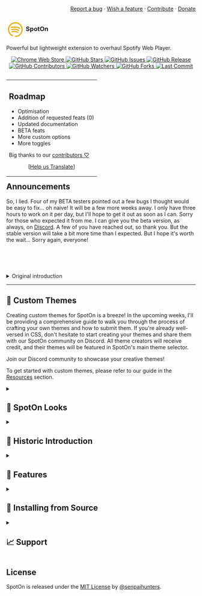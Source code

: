 <div align="right"> 

<a href="https://github.com/SenpaiHunters/SpotOn/issues/new/choose">Report a bug</a> ·
<a href="https://discord.gg/9hqVqYDpj3">Wish a feature</a> ·
<a href="https://github.com/SenpaiHunters/SpotOn/blob/Main/CONTRIBUTING.md">Contribute</a> ·
<a href="https://github.com/SenpaiHunters/SpotOn/wiki/Donate-&-Support">Donate</a> <br></div>

 <h3><img src="https://github.com/SenpaiHunters/SpotOn/blob/Main/SpotOn/icons/icon32.png?raw=true" style="vertical-align:middle"> SpotOn</h3>
<p>Powerful but lightweight extension to overhaul Spotify Web Player.</p>

<p align="center">
    <a href="https://chrome.google.com/webstore/detail/spoton/hnbcgkmojpjmncmplcnefjnmcbckadff?hl=en&authuser=0">
        <img src="https://img.shields.io/chrome-web-store/v/hnbcgkmojpjmncmplcnefjnmcbckadff?style=for-the-badge" alt="Chrome Web Store" />
    </a>
    <a href="https://github.com/SenpaiHunters/SpotOn">
        <img src="https://img.shields.io/github/stars/SenpaiHunters/SpotOn?style=for-the-badge" alt="GitHub Stars" />
    </a>
    <a href="https://github.com/SenpaiHunters/SpotOn/issues">
        <img src="https://img.shields.io/github/issues/SenpaiHunters/SpotOn?style=for-the-badge" alt="GitHub Issues" />
    </a>
    <a href="https://github.com/SenpaiHunters/SpotOn/releases">
        <img src="https://img.shields.io/github/v/release/SenpaiHunters/SpotOn?style=for-the-badge" alt="GitHub Release" />
    </a>
    <a href="https://github.com/SenpaiHunters/SpotOn/blob/Main/CONTRIBUTING.md">
        <img src="https://img.shields.io/github/contributors/SenpaiHunters/SpotOn?style=for-the-badge" alt="GitHub Contributors" />
    </a>
    <a href="https://github.com/SenpaiHunters/SpotOn/watchers">
        <img src="https://img.shields.io/github/watchers/SenpaiHunters/SpotOn?style=for-the-badge" alt="GitHub Watchers" />
    </a>
    <a href="https://github.com/SenpaiHunters/SpotOn/forks">
        <img src="https://img.shields.io/github/forks/SenpaiHunters/SpotOn?style=for-the-badge" alt="GitHub Forks" />
    </a>
    <a href="https://github.com/SenpaiHunters/SpotOn/commits">
        <img src="https://img.shields.io/github/last-commit/SenpaiHunters/SpotOn?style=for-the-badge" alt="Last Commit" />
    </a>
</p>


<table align="right"><tr><td><h2>Roadmap</h2> <!-- The list below only stays formatted when there is a line break above --> 

 - Optimisation
 - Addition of requested feats (0)
 - Updated documentation
 - BETA feats
 - More custom options
 - More toggles
	
Big thanks to our <a href="https://github.com/senpaihunters/spoton/contributors">contributors ♡</a>
<br><div align="center">[<a href="https://github.com/senpaihunters/spoton/#">Help us Translate</a>]</div>
</td></tr></table>  


<h2>Announcements</h2>



So, I lied. Four of my BETA testers pointed out a few bugs I thought would be easy to fix... oh naive! It will be a few more weeks away. I only have three hours to work on it per day, but I'll hope to get it out as soon as I can. Sorry for those who expected it from me. I can give you the beta version, as always, on [Discord](https://discord.com/users/325178652033679362). A few of you have reached out, so thank you. But the stable version will take a bit more time than I expected. But I hope it's worth the wait... Sorry again, everyone!


<br><br><br>

<details><summary>
Original introduction</summary>


<h1 align="center">
  SpotOn
  <br/>
<img width="230" alt="SpotOn Logo" src="https://github.com/SenpaiHunters/SpotOn/assets/103985728/a3285cef-ca9e-4707-b11d-5db07e5703bb">
</h1>

SpotOn is an overhaul of the Spotify Web Player that adds various features and improvements to enhance the user experience.

---
# SpotOn is now on the Chrome Web Store!!!
Check it out [here](https://chrome.google.com/webstore/detail/spoton/hnbcgkmojpjmncmplcnefjnmcbckadff?hl=en&authuser=0), with the extension you don't need to worry about unpacking the extension, looking for updates, everything is done by itself! Do note: IF you use the Chrome Extension via the web store updates MAY be 1/3 days later than on this Repo! This is because it needs to be confirmed and all that fun stuff!



---
# V2 IS OUT!!! Read the release notes in Releases!

*With SpotOn V2, there are roughly 55 toggles, 15 custom settings, 9 themes, and a whole lot more!*

## Something you can help with in this process is creating themes!!! 
Now, this will be easy and I'll create a guide in the coming weeks stepping you through it and the process of submitting your theme(s), but if you know CSS, feel free to make a theme and share it on our discord for now! I'll credit all theme makers, as well as add it to SpotOn's main theme selector!

*Come join our discord to share your themes!*

To add custom themes, please check out the guide on [Resources](https://github.com/SenpaiHunters/SpotOn/blob/Main/Resources/CustomThemes.md)

---


<h1 align="center"> Introduction & Use-case</h1>
SpotOn is a project that enhances the Spotify Web Player by adding new features, improving the user interface, and offering various enhancements. It includes animations, a new font, enhanced Nav & Now Playing bars, a dynamic theme, rainbow controls, and more. With SpotOn, Spotify Web Player users can enhance their music listening experience through options like SpotOn Righter (moves the Nav Bar to the right), SpotOn SonyCopy, SpotOn Speeder, and other improvements. It aims to make the Spotify Web Player more engaging, visually appealing, and user-friendly with small packages of enhancements.


---

<h1 align="center">


  
  
![GitHub watchers](https://img.shields.io/github/watchers/senpaihunters/spoton?style=social)
![GitHub repo size](https://img.shields.io/github/repo-size/senpaihunters/spoton?style=plastic)
![GitHub release (latest by date)](https://img.shields.io/github/v/release/senpaihunters/spoton)
![GitHub contributors](https://img.shields.io/github/contributors/senpaihunters/spoton)
![GitHub all releases](https://img.shields.io/github/downloads/senpaihunters/spoton/total)
  
</h1>


![SpotOn](https://socialify.git.ci/SenpaiHunters/SpotOn/image?description=1&descriptionEditable=SpotOn%20is%20a%20full%20overhaul%20of%20Spotify%20Web%20Player%2C%20read%20the%20GitHub%20for%20full%20features.&font=Raleway&forks=1&issues=1&language=1&name=1&owner=1&pattern=Floating%20Cogs&pulls=1&stargazers=1&theme=Dark)




---



<h1 align="center"> What does SpotOn look like?</h1>


| Before |
| --- |
| ![Before](https://github.com/SenpaiHunters/SpotOn/assets/103985728/0e93c52c-ea88-4b0b-974b-2183d7a4ef0b) |


| After |
| --- | 
| ![SCR-20230612-bqva](https://github.com/SenpaiHunters/SpotOn/assets/103985728/9f279630-c4c9-4a09-87bf-2b7a9fb3d919) |


<h3 align="center">
  
  
> SpotOn gets updated regularly, so this may change or be updated to look more pleasing.
  
  
> You can tone some features to suit your taste. 
  
  
  </h3>




<h2 align="center"> More SpotOn Examples can be found below </h2>

<h3 align="center">
<details> 
  
![SCR-20230618-rpjn](https://github.com/SenpaiHunters/SpotOn/assets/103985728/bfc99f7a-073f-4a5d-9a21-76c0991a19c8)

![SCR-20230612-qsot](https://github.com/SenpaiHunters/SpotOn/assets/103985728/4e831df1-dff3-45d2-ac0d-1236b03b9218)

![SCR-20230607-rtla](https://github.com/SenpaiHunters/SpotOn/assets/103985728/718fac48-c2bf-483e-b846-9a809d049fdc)

![SCR-20230530-sioy](https://github.com/SenpaiHunters/SpotOn/assets/103985728/a13b1035-3954-408d-a6ca-13f3ef63cf97)

![SCR-20230609-nssy](https://github.com/SenpaiHunters/SpotOn/assets/103985728/b96953e0-7919-4eb8-898d-5722278e6ea2)  

</details>
</h3>
  
  
  ***
  
<h2 align="center">Features</h2>

| Feature | Description |
| --- | --- |
| Animations! | Various animations added, including hover animation, spinning albums, skip/reverse animations, playlist hover animation and more! |
| Full toggleable options (soon) | Toggle any option on SpotOn to tweak SpotOn for your liking! |
| New font (Akr) | A new font added, may appear different in other browsers. |
| Lightweight | Less than 1mb, approx. 400kb, super fast loading times, it won't really affect anything~ |
| Overhauled Nav Bar (NB) | NB is now pushed out from the whole menu, rounded, has an album image within, and rainbow controls added. |
| Overhauled Now Playing Bar (NPB) | NPB now has variable size, rounded corners, black haze, full rainbow controls, smaller and rounded album art, reduced overall size, and removed background on `.playback-bar` as well as changed progress bars |
| Hide the Nav Bar! | The Nav Bar can now be hidden by clicking on the line that pops up when the cursor is moved to the edge of the Nav Bar. |
| Hotkeys | Customisable (4- thanks `Manifest 3`) toggles |
| Right-click functionality | Right-click on any page to do a range of things, like jump to your open Spotify tab or create one if there is no open tab. |
| Song timings | Clicking on song time displays the whole song time or remaining time. |
| Dynamic theme | Theme responds to cover art and displays it as background. |
| Centered Lyrics | Lyrics remain in the middle of the screen unless it needs more space |
| Auto lyric search on Genius | Pressing the 'G' icon on the top right initiates the script. |
| Lyrics | Lyrics now have a black border, appropriate size, and can be copied. |
| Capitalized initial letter | First letter of each word is now capitalized. |
| Rounded album art covers | All album art covers are now 15 to 30px rounded. |
| Scrollbar | Sometimes you'll find a rainbow scrollbar! Where is it? You find it! |
| RoundeSometimeser & now playing song | Song hover and now playing song are now rounded. |
| Copy track info | Select 'Copy' when right-clicking on a song. |
Rainbow controls | Various buttons now have rainbow controls, including full screen, lyrics, like songs, queues, devices, volume, PiP, repeat, and shuffle. |
| Removed Spotify Logo | Spotify logo has been removed. |
| Removed 'Install' app | 'Install' app has been removed from the above album art cover in Nav Bar. |
| Removed 'Upgrade' button | 'Upgrade' app button has been removed from the top bar. |
| Removed Podcasts from Homepage | Podcasts have been removed, but can still be found in 'Your Library'. |
| Removal of bottom content bar | Bottom content bar hosting social links (etc) has been removed. |
| Removed device streaming info | Device streaming info has been removed from the bottom bar. |
| Misc performance and bug fixes | Various performance and bug fixes have been implemented, including quicker loading times and search times. |
| Increased site-wide readability | Site-wide readability has been improved, particularly on lyrics and larger content. |
| Addition of Hotkeys | Hotkeys have been added and can be accessed by pressing 'Shift + ?' or '⌘ + ?'. |

***

<h2 align="center">Other SpotOns</h2>

| SpotOn | Description |
| --- | --- |
| ***SpotOn*** | The main use of SpotOn, with the features boasted above (there is also a userscript of SpotOn if you use Safari) |
| ***SpotOn Arc Version*** | The main use of SpotOn, however, instead of the dynamic cover art it matches your Arc theme (for Arc Browser ONLY) and can be customised, see documentation!) |
| ***SpotOn Enhanced Search*** | You can search by Song, Artist, Album, Release Year, Genre, or any combination of those. |
| ***SpotOn Genius Lyric Searcher*** | Search for the lyrics on Genius.com if Spotify doesn't have them |
| ***SpotOn Genius Song Replacer*** | Allow Genius.com to use open.spotify.com to host the music, instead of Apple Music. |
| ***SpotOn Hotkeys*** | Customisable Hotkeys for Spotify |
| ***SpotOn MenubarToggle*** | Toggle the NB to show or not |
| ***SpotOn MiniPlayer*** | A MiniPlayer for Spotify |
| ***SpotOn Queue Expander*** | Adds send to top of queue, shuffle queue, and send to bottom |
| ***SpotOn Righter*** | Shift NB to the right |
| ***SpotOn SongCopy*** | Copy the song name and artist to your clipboard |
| ***SpotOn Speeder*** | Adds a speeder to Spotify to change the speed from 0.1 to 200% playing speed |


***


<h2 align="center">Installation</h2> 

https://user-images.githubusercontent.com/103985728/236811226-3070dfb3-85e9-4195-922e-40ab8a4bdf35.mp4

To install SpotOn, follow these steps:

1. Clone the repository to your local machine (download as a zip or `git clone https://github.com/SenpaiHunters/SpotOn`).
2. Open your preferred browser and navigate to `chrome://extensions`.
3. Enable Developer mode by toggling the switch in the top-right corner.
4. Click the "Load unpacked" button and select the `SpotOn` folder.
5. SpotOn should now be installed and ready to use.


To uninstall SpotOn, follow these steps:

1. Open your preferred browser and navigate to `chrome://extensions`.
2. Find SpotOn in the list of installed extensions.
3. Click the "Remove" button next to SpotOn.
4. Confirm that you want to remove the extension.





<h2 align="center">Browser Support</h2>

| Browser | Support |
| --- | --- |
| Arc | ✅ |
| Firefox | ✅ |
| Chrome | ✅ |
| Orion | ✅ |
| Opera GX | ✅ |
| Brave | ✅ |
| Vivaldi | ✅ |
| Edge | ✅ |
| NAVER Whale | ✅ |
| Thorium  | ✅ |
| Beam browser  | ??? |
| Iceraven | ??? |
| SigmaOS | ❌ - Not popular enough |
| Safari | ❌ - Only supported via a Userscript |


***


<h2 align="center">Hidden Nav Bar</h2> 

https://user-images.githubusercontent.com/103985728/221404396-20eecdd2-1221-42b7-9e88-13faa5121f89.mp4


- Still works with SpotOn Righter

<h2 align="center">Copy song name & artist</h2>

| Feature | Description |
| --- | --- |
| Copy song name and artist | Adds a button for copying the artist and song name when right-clicking. This will not be a Chrome extension, instead will require a Userscript. |
| Right-click Imbedded right into Spotify's Menu |
| ![Embedded right into Spotify's Menu](https://user-images.githubusercontent.com/103985728/195324014-728d02a2-af67-4051-8582-ae701f3861c9.png) | When right-clicking you'll see `copy track info`, once you press that the script will copy the song name & artist into your clipboard for copying. |
| Clean copy box, a clean copy box shows up! | 
| ![A Imbedded box](https://user-images.githubusercontent.com/103985728/195324024-6f64e4ce-c5ce-41e8-945e-614f5bee2145.png) | A box will show once copying is successful |

<h2 align="center">Genius Intergration</h2> 

| Genius integration |   |
| --- | --- |
| Note for Genius to work, you might need to add/have an active Genius account. Again, this is a userscript and will not be transferred to a Chrome extension as the APIs it uses are not supported on Chrome extensions |   |
| How do I enable 'No Spotify Lyrics? Then Let's Check Genius!' |   |
| 1. Click on Tampermonkey (or any userscript) | ![Click on Tampermonkey](https://user-images.githubusercontent.com/103985728/195988967-4ed93961-7b84-4b0c-9938-a2aba8b075f8.png) |
| 2. Click on "No Spotify Lyrics? Then Let's Check Genius! Show Lyrics" | ![SCR-20221016-l5](https://user-images.githubusercontent.com/103985728/195988969-c1b47c85-86b1-40ac-8253-f1bb183f2e5d.png) |
| 3. It'll automatically load in, with the current playing song with the lyrics if Genius has it. - __NOTE__ Having this open will reduce song loading speed if you have a lot going on in the background - To enable this, simply press the 'Hide Lyrics' then reopen the lyrics by pressing the 'G' on the top right. (Pic for ref) |   |
| Picture for reference. | <img width="122" alt="image" src="https://user-images.githubusercontent.com/103985728/221405927-d81eba89-2b07-48aa-a393-cba34a0ab2a1.png"> |
| Lyrics shown to the right of the page | <img width="1000" alt="image" src="https://user-images.githubusercontent.com/103985728/221405828-a6c6f3b9-7dce-42a2-884e-e2885fa100a0.png"> |
| 4. To hide the sidebar, either reload or press 'hide'. - If you reloaded repeat steps 1 & 2 to reenable it. | ![SCR-20221016-lj](https://user-images.githubusercontent.com/103985728/195988974-03d14f4d-e4ad-4370-b6d4-c48c7df55089.png) |
| 5. If you press 'Hide' you'll see a little Genius Button cleanly off to the right - If you reloaded repeat steps 1 & 2 for the button to come back. | <img width="122" alt="image" src="https://user-images.githubusercontent.com/103985728/221405927-d81eba89-2b07-48aa-a393-cba34a0ab2a1.png"> |


<h2 align="center">Troubleshooting</h2>

If you encounter any issues with SpotOn, please try the following troubleshooting steps:

1. Check for Extension updates.
2. Disable and then re-enable the extension.
3. Clear your browser's cache and cookies.
4. Restart your browser.
5. Check to see the issue, that being loading times or a formatting issue.
6. If the issue persists, please report it on the project's GitHub page or contact the developer for technical support.



<h2 align="center">📝 Contributing</h2>

If you would like to contribute to SpotOn, please follow these guidelines:

1. Fork the repository and create a new branch for your changes.
2. Make your changes and test them thoroughly.
3. Submit a pull request with a clear description of your changes and why they are necessary.
4. Your pull request will be reviewed and merged if it meets the project's standards.

- Furthermore, you can contribute by reporting bugs or suggesting new features by opening an issue on the project’s GitHub page.


<h2 align="center">Supporting the Project</h2>
If you would like to support the development of SpotOn, there are several ways to do so:

- Spread the word about the project on social media or other platforms.
- Donate to the project’s developers to help cover development costs.
   - [Buymeacoffee](https://www.buymeacoffee.com/KamiAMVS)
- Contribute code or documentation to the project to help improve it.


Thank you for your support!


<h2 align="center">License</h2>
SpotOn is licensed under the MIT License. See the LICENSE file for more information.

---

Please note that SpotOn is not affiliated with Spotify. It is an open-source project developed and maintained by the SpotOn community.


</details> <hr>



<h2>🎁 Custom Themes</h2>

Creating custom themes for SpotOn is a breeze! In the upcoming weeks, I'll be providing a comprehensive guide to walk you through the process of crafting your own themes and how to submit them. If you're already well-versed in CSS, don't hesitate to start creating your themes and share them with our SpotOn community on Discord. All theme creators will receive credit, and their themes will be featured in SpotOn's main theme selector.

Join our Discord community to showcase your creative themes!

To get started with custom themes, please refer to our guide in the <a href="https://github.com/SenpaiHunters/SpotOn/blob/Main/Resources/CustomThemes.md">Resources</a> section.

<details><summary><h2>👀 SpotOn Looks</h2></summary>
<img width="1552" alt="Preview 1" src="https://github.com/SenpaiHunters/SpotOn/assets/103985728/9f216ebe-3214-41da-9a47-b68f293575d8">
<img width="1552" alt="Preview 2" src="https://github.com/SenpaiHunters/SpotOn/assets/103985728/e15dfd12-e082-4803-b5dc-bfc4e10ba826">
<img width="1552" alt="Preview 3" src="https://github.com/SenpaiHunters/SpotOn/assets/103985728/85568370-ac9a-45e9-bd94-bc4c57e92f30">

![Preview 4](https://github.com/SenpaiHunters/SpotOn/assets/103985728/2a4b0e5b-9199-4f0b-a43b-e7c2d7293950)
![Preview 5](https://github.com/SenpaiHunters/SpotOn/assets/103985728/0e265089-6ed8-4b94-a0dc-4185c5d4db74)
![Preview 6](https://github.com/SenpaiHunters/SpotOn/assets/103985728/96cee3cb-064d-4a6a-b497-747d22b0b3ba)
  
</details>

<details><summary><h2>📜 Historic Introduction</h2></summary>

[SpotOn](https://chrome.google.com/webstore/detail/spoton/hnbcgkmojpjmncmplcnefjnmcbckadff?hl=en&authuser=0) is an extension I developed to elevate your Spotify experience. It's a versatile one-stop shop equipped with numerous features to enhance Spotify while remaining lightweight. From customizable toggles to remove specific elements or buttons, to full-fledged custom CSS for personalizing your Spotify's appearance, SpotOn offers it all and is entirely user-expandable.

<p align="center">
<a href="https://chrome.google.com/webstore/detail/spoton/hnbcgkmojpjmncmplcnefjnmcbckadff?hl=en&authuser=0">
        <img src="https://img.shields.io/chrome-web-store/v/hnbcgkmojpjmncmplcnefjnmcbckadff?style=for-the-badge" alt="chrome-web-store-link" /><img src="https://img.shields.io/chrome-web-store/users/hnbcgkmojpjmncmplcnefjnmcbckadff?style=for-the-badge" alt="Chrome-users" /></a> </p>

**Key Features of SpotOn**:
- Custom toggles
- Theme customization
- Album art downloader
- Color picker
- Color history
- Color settings

Explore the [full list of features](https://github.com/SenpaiHunters/SpotOn/wiki/Features).

🔧 **Installing SpotOn from Source**
1. **Download & extract the [latest version](https://github.com/senpaihunters/spoton/archive/refs/heads/master.zip) or [release](https://github.com/senpaihunters/spoton/releases)**.
   
   - **Safari**:
     - 2. Currently unsupported as an extension.
     - 3. Supported as a userscript.
     - 4. Copy the code from [here](https://github.com/SenpaiHunters/SpotOn/blob/Main/SpotOn%20Userscript/userscript.js).
     - 5. Paste it into your userscript and save.
   
   - **Chrome / Chromium / Brave / Edge / Vivaldi**:
     - 2. Go to your browser's Extensions page (*chrome://extensions/*).
     - 3. Activate "Developer mode."
     - 4. Click the "Load unpacked" button and select the extracted folder.

#### Web Browser Support 
|[Brave](https://brave.com) | [Chromium](https://github.com/chromium/chromium) | [Chrome](https://chrome.google.com/webstore/detail/spoton/hnbcgkmojpjmncmplcnefjnmcbckadff?hl=en&authuser=0) | [Edge](https://www.microsoft.com/edge) | [Firefox](https://foundation.mozilla.org) | [Opera](https://addons.opera.com) | [Safari](https://www.apple.com/safari/) | [Vivaldi](https://github.com/ric2b/Vivaldi-browser) |
| --------- | --------- | --------- | --------- | --------- | --------- | --------- | --------- |
| 0.52+ | 49.0+ | 49.0+ | 79.0+ | 44.0+ | 36.0+ | x.x+ | 1.0+ | 
</details>

<details><summary><h2>🧰 Features</h2></summary>

SpotOn offers a range of features to enhance your Spotify experience:
- Custom toggles
- Theme customization
- Custom CSS
- Album art downloader
- Color picker
- Color history
- Color settings

Explore the [full list of features](https://github.com/SenpaiHunters/SpotOn/wiki/Features).
</details>

<details><summary><h2>🔧 Installing from Source</h2></summary>

To install SpotOn from source, follow these steps:
1. **Download & extract the latest version from the [release](https://github.com/senpaihunters/spoton/releases)**.

   - **Safari**:
     - 2. Currently unsupported as an extension.
     - 3. Supported as a userscript.
     - 4. Copy the code from [here](https://github.com/SenpaiHunters/SpotOn/blob/Main/SpotOn%20Userscript/userscript.js).
     - 5. Paste it into your userscript and save.

   - **Arc / Chrome / Chromium / Brave / Edge / Vivaldi**:
     - 2. Go to your browser's Extensions page (*chrome://extensions/*).
     - 3. Activate "Developer mode."
     - 4. Click the "Load unpacked" button and select the extracted folder.

   - **Web Store**:
     - 2. Visit the [Web Store](https://chrome.google.com/webstore/detail/spoton/hnbcgkmojpjmncmplcnefjnmcbckadff?hl=en&authuser=0).
     - 3. Click "Add to Chrome."
     - 4. Review and confirm the permissions.
     - 5. Explore customization options on the settings page.
</details>

<details><summary><h2>📈 Support</h2></summary>
<p align="center">
    Very easy to get support, either reach out on our discord which I am on 24/7 and check it daily!
</p>
</details>

## License

SpotOn is released under the [MIT License](/LICENSE) by [@senpaihunters](https://github.com/senpaihunters).
